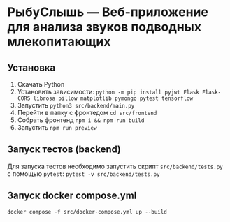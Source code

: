 # РыбуСлышь — Веб-приложение для анализа звуков подводных млекопитающих

## Установка

1. Скачать Python
2. Установить зависимости: `python -m pip install pyjwt Flask Flask-CORS librosa pillow matplotlib pymongo pytest tensorflow`
3. Запустить `python3 src/backend/main.py`
4. Перейти в папку с фронтедом `cd src/frontend`
5. Собрать фронтенд `npm i && npm run build`
6. Запустить `npm run preview`

## Запуск тестов (backend)

Для запуска тестов необходимо запустить скрипт `src/backend/tests.py` с помощью `pytest`: `pytest -v src/backend/tests.py`

## Запуск docker compose.yml

```
docker compose -f src/docker-compose.yml up --build
```
